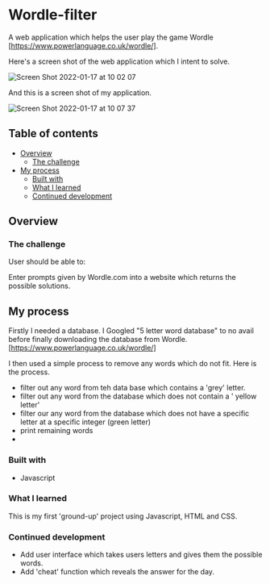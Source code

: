 # Wordle-filter


A web application which helps the user play the game Wordle [https://www.powerlanguage.co.uk/wordle/].

Here's a screen shot of the web application which I intent to solve. 

![Screen Shot 2022-01-17 at 10 02 07](https://user-images.githubusercontent.com/85199675/149749037-fa16b912-fb05-4dd3-a50d-3406e3205eb0.png)


And this is a screen shot of my application. 


![Screen Shot 2022-01-17 at 10 07 37](https://user-images.githubusercontent.com/85199675/149749812-ed639868-1a00-4c4f-85cc-3552d86999d0.png)








## Table of contents

- [Overview](#overview)
  - [The challenge](#the-challenge)
- [My process](#my-process)
  - [Built with](#built-with)
  - [What I learned](#what-i-learned)
  - [Continued development](#continued-development)



## Overview

### The challenge

User should be able to:

Enter prompts given by Wordle.com into a website which returns the possible solutions. 


## My process

Firstly I needed a database. I Googled "5 letter word database" to no avail before finally downloading the database from Wordle.[https://www.powerlanguage.co.uk/wordle/]

I then used a simple process to remove any words which do not fit. Here is the process. 
 - filter out any word from teh data base which contains a 'grey' letter. 
 - filter out any word from the database which does not contain a ' yellow letter'
 - filter our any word from the database which does not have a specific letter at a specific integer (green letter)
 - print remaining words 
 - 
### Built with

- Javascript

### What I learned

This is my first 'ground-up' project using Javascript, HTML and CSS.


### Continued development

- Add user interface which takes users letters and gives them the possible words.
- Add 'cheat' function which reveals the answer for the day. 
